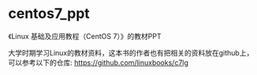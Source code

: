 # centos7_ppt
《Linux 基础及应用教程（CentOS 7）》的教材PPT

大学时期学习Linux的教材资料，这本书的作者也有把相关的资料放在github上，可以参考以下的仓库:
https://github.com/linuxbooks/c7lg

